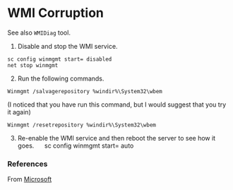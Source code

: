 # WMI Corruption

See also `WMIDiag` tool.

1. Disable and stop the WMI service.
```shell     
sc config winmgmt start= disabled
net stop winmgmt
```

2. Run the following commands.
```shell
Winmgmt /salvagerepository %windir%\System32\wbem
```
(I noticed that you have run this command, but I would suggest that you try it again)
```shell
Winmgmt /resetrepository %windir%\System32\wbem
```

3. Re-enable the WMI service and then reboot the server to see how it goes.
     sc config winmgmt start= auto

### References
From [Microsoft](https://social.technet.microsoft.com/Forums/windows/en-US/8ed26d46-9994-4052-a307-5b071805aea8/wmi-corrupt-how-to-reinstallrepair)


